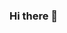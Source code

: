 ### Hi there 👋

<!--
**rifa260/rifa260** is a ✨ _special_ ✨ repository because its `README.md` (this file) appears on your GitHub profile.

Here are some ideas to get you started:

- 🔭 I’m currently working on scholl
- 🌱 I’m currently learning english
- 👯 I’m looking to collaborate on github
- 🤔 I’m looking for help with github
- 💬 Ask me about bug
- 📫 How to reach me: ...
- 😄 Pronouns: ...
- ⚡ Fun fact: ...
--> 
